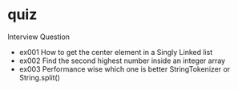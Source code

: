 quiz
====

Interview Question

* ex001 How to get the center element in a Singly Linked list
* ex002 Find the second highest number inside an integer array
* ex003 Performance wise which one is better StringTokenizer or String.split()
